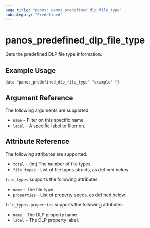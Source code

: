 ```yaml
---
page_title: "panos: panos_predefined_dlp_file_type"
subcategory: "Predefined"
---
```



# panos_predefined_dlp_file_type

Gets the predefined DLP file type information.


## Example Usage

```hcl
data "panos_predefined_dlp_file_type" "example" {}
```


## Argument Reference

The following arguments are supported:

* `name` - Filter on this specific name.
* `label` - A specific label to filter on.

## Attribute Reference

The following attributes are supported.

* `total` - (int) The number of file types.
* `file_types` - List of file types structs, as defined below.

`file_types` supports the following attributes:

* `name` - The file type.
* `properties` - List of property specs, as defined below.

`file_types.properties` supports the following attributes:

* `name` - The DLP property name.
* `label` - The DLP property label.
